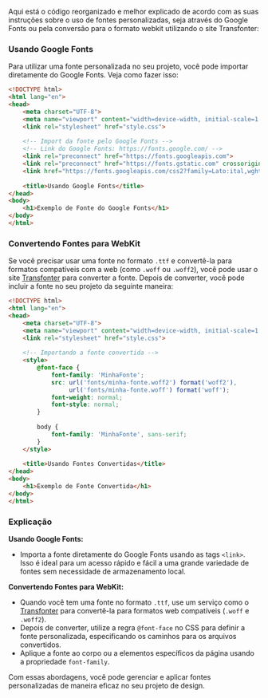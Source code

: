 Aqui está o código reorganizado e melhor explicado de acordo com as suas instruções sobre o uso de fontes personalizadas, seja através do Google Fonts ou pela conversão para o formato webkit utilizando o site Transfonter:

### Usando Google Fonts

Para utilizar uma fonte personalizada no seu projeto, você pode importar diretamente do Google Fonts. Veja como fazer isso:

```html
<!DOCTYPE html>
<html lang="en">
<head>
    <meta charset="UTF-8">
    <meta name="viewport" content="width=device-width, initial-scale=1.0">
    <link rel="stylesheet" href="style.css">
    
    <!-- Import da fonte pelo Google Fonts -->
    <!-- Link do Google Fonts: https://fonts.google.com/ -->
    <link rel="preconnect" href="https://fonts.googleapis.com">
    <link rel="preconnect" href="https://fonts.gstatic.com" crossorigin>
    <link href="https://fonts.googleapis.com/css2?family=Lato:ital,wght@0,100;0,300;0,400;0,700;1,400&display=swap" rel="stylesheet">
    
    <title>Usando Google Fonts</title>
</head>
<body>
    <h1>Exemplo de Fonte do Google Fonts</h1>
</body>
</html>
```

### Convertendo Fontes para WebKit

Se você precisar usar uma fonte no formato `.ttf` e convertê-la para formatos compatíveis com a web (como `.woff` ou `.woff2`), você pode usar o site [Transfonter](https://transfonter.org/) para converter a fonte. Depois de converter, você pode incluir a fonte no seu projeto da seguinte maneira:

```html
<!DOCTYPE html>
<html lang="en">
<head>
    <meta charset="UTF-8">
    <meta name="viewport" content="width=device-width, initial-scale=1.0">
    <link rel="stylesheet" href="style.css">
    
    <!-- Importando a fonte convertida -->
    <style>
        @font-face {
            font-family: 'MinhaFonte';
            src: url('fonts/minha-fonte.woff2') format('woff2'),
                 url('fonts/minha-fonte.woff') format('woff');
            font-weight: normal;
            font-style: normal;
        }
        
        body {
            font-family: 'MinhaFonte', sans-serif;
        }
    </style>
    
    <title>Usando Fontes Convertidas</title>
</head>
<body>
    <h1>Exemplo de Fonte Convertida</h1>
</body>
</html>
```

### Explicação

**Usando Google Fonts:**
- Importa a fonte diretamente do Google Fonts usando as tags `<link>`. Isso é ideal para um acesso rápido e fácil a uma grande variedade de fontes sem necessidade de armazenamento local.

**Convertendo Fontes para WebKit:**
- Quando você tem uma fonte no formato `.ttf`, use um serviço como o [Transfonter](https://transfonter.org/) para convertê-la para formatos web compatíveis (`.woff` e `.woff2`).
- Depois de converter, utilize a regra `@font-face` no CSS para definir a fonte personalizada, especificando os caminhos para os arquivos convertidos.
- Aplique a fonte ao corpo ou a elementos específicos da página usando a propriedade `font-family`.

Com essas abordagens, você pode gerenciar e aplicar fontes personalizadas de maneira eficaz no seu projeto de design.